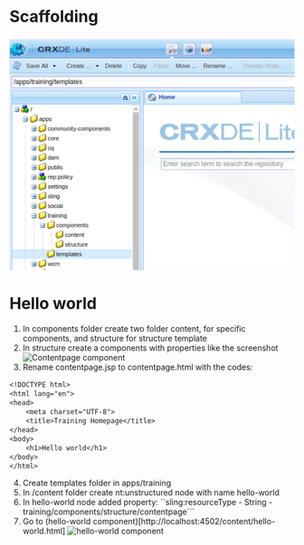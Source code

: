 # Scaffolding
![Project scaffolding](../images/project-scaffolding.png)

# Hello world
1. In components folder create two folder content, for specific components, and structure for structure template
2. In structure create a components with properties like the screenshot
![Contentpage component](../images/contentpage-componets.png)
3. Rename contentpage.jsp to contentpage.html with the codes:
```
<!DOCTYPE html>
<html lang="en">
<head>
    <meta charset="UTF-8">
    <title>Training Homepage</title>
</head>
<body>
    <h1>Hello world</h1>
</body>
</html>
```
4. Create templates folder in apps/training
5. In /content folder create nt:unstructured node with name hello-world
6. In hello-world node added property: ``sling:resourceType - String - training/components/structure/contentpage```
7. Go to (hello-world component)[http://localhost:4502/content/hello-world.html]
![hello-world component](../images/hello-world-component.png)

